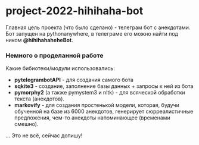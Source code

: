 # project-2022-hihihaha-bot

Главная цель проекта (что было сделано) - телеграм бот с анекдотами. Бот запущен на pythonanywhere, в телеграме его можно найти под ником **@hihihahaheheBot**.

### Немного о проделанной работе
Какие бибиотеки/модули использовались:
* **pytelegrambotAPI** - для создания самого бота
* **sqkite3** - создание, заполнение базы данных + запросы к ней из бота
* **pymorphy2** (а также pymystem3 и nltk) - для всяческой обработки текста (анекдотов).
* **markovify** - для создания простенькой модели, которая, будучи обученной на базе из 6000 анекдотов, генерирует сюрреалистичные предложения, чем-то анекдоты напоминающее (временами смешно).



...
Это не всё, сейчас допишу!

